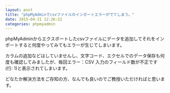 ```yaml
---
layout: post
title: "phpMyAdminでcsvファイルのインポートエラーがでてしまう。"
date: 2015-04-21 12:26:22
categories: phpmyadmin
---
```

<p>phpMyAdminからエクスポートしたcsvファイルにデータを追加してそれをインポートすると何度やってみてもエラーが生じてしまいます。</p>

<p>カラムの追加などはしていませんし、文字コード、エクセルでのデータ保存も何度も確認してみましたが、毎回エラー：CSV 入力のフィールド数が不正です (行: 1)と表示されてしまいます。</p>

<p>どなたか解決方法をご存知の方、なんでも良いのでご教授いただければと思います。</p>
